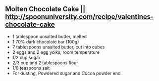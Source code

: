 ## Molten Chocolate Cake || http://spoonuniversity.com/recipe/valentines-chocolate-cake

- 1 tablespoon unsalted butter, melted
- 1 70% dark chocolate bar (100g)
- 7 tablespoons unsalted butter, cut into cubes
- 2 eggs and 2 egg yolks, room temperature
- 1/2 cup sugar
- 2/3 cup and 2 tablespoons flour
- 1/8 teaspoons salt
- For dusting, Powdered sugar and Cocoa powder
end
